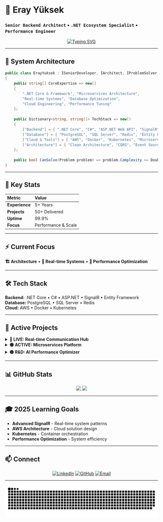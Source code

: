 # 💫 Eray Yüksek
### `Senior Backend Architect` • `.NET Ecosystem Specialist` • `Performance Engineer`

<div align="center">

[![Typing SVG](https://readme-typing-svg.demolab.com?font=Fira+Code&weight=600&size=22&pause=1000&color=00D4FF&center=true&vCenter=true&width=600&lines=Building+Scalable+Architecture;Real-time+Systems+Expert;Microservices+Specialist;Cloud+Solutions+Engineer;Always+Learning%2C+Always+Growing)](https://git.io/typing-svg)

</div>

---

## 🧬 **System Architecture**

```csharp
public class ErayYuksek : ISeniorDeveloper, IArchitect, IProblemSolver
{
    public string[] CoreExpertise => new[]
    {
        ".NET Core & Framework", "Microservices Architecture", 
        "Real-time Systems", "Database Optimization",
        "Cloud Engineering", "Performance Tuning"
    };
    
    public Dictionary<string, string[]> TechStack => new()
    {
        ["Backend"] = { ".NET Core", "C#", "ASP.NET Web API", "SignalR" },
        ["Database"] = { "PostgreSQL", "SQL Server", "Redis", "Entity Framework" },
        ["Cloud & Tools"] = { "AWS", "Docker", "Kubernetes", "Microservices" },
        ["Architecture"] = { "Clean Architecture", "CQRS", "Event Sourcing", "DDD" }
    };
    
    public bool CanSolve(Problem problem) => problem.Complexity <= Double.MaxValue;
}
```

---

## 🚀 **Key Stats**

| **Metric** | **Value** |
|:---|:---|
| **Experience** | 5+ Years |
| **Projects** | 50+ Delivered |
| **Uptime** | 99.9% |
| **Focus** | Performance & Scale |

---

## ⚡ **Current Focus**

**🏗️ Architecture** • **🔄 Real-time Systems** • **🚀 Performance Optimization**

---

## 🛠️ **Tech Stack**

**Backend:** .NET Core • C# • ASP.NET • SignalR • Entity Framework  
**Database:** PostgreSQL • SQL Server • Redis  
**Cloud:** AWS • Docker • Kubernetes

---

## 🎯 **Active Projects**

<details>
<summary><b>🔴 LIVE: Real-time Communication Hub</b></summary>

```yaml
Project: Advanced Chat Platform
Tech Stack: [.NET Core, SignalR, PostgreSQL, Redis]
Scale: 10,000+ concurrent users
Performance: <100ms latency
Features:
  - Real-time messaging
  - File sharing system  
  - Push notifications
  - Scalable architecture
Status: Production ✅
```
</details>

<details>
<summary><b>🟢 ACTIVE: Microservices Platform</b></summary>

```yaml
Project: Enterprise Microservices Ecosystem
Tech Stack: [.NET Core, Docker, Kubernetes, AWS]
Load: 1M+ requests/day
Uptime: 99.9%
Architecture:
  - API Gateway
  - Service Discovery
  - Event-Driven Design
  - Distributed Caching
Status: Production ✅
```
</details>

<details>
<summary><b>🟡 R&D: AI Performance Optimizer</b></summary>

```yaml
Project: ML-Powered Database Optimizer
Tech Stack: [.NET Core, Machine Learning, Performance Analytics]
Goal: Automatic bottleneck detection
Features:
  - Real-time monitoring
  - Predictive analytics
  - Auto-optimization
  - Performance insights
Status: Beta Testing 🧪
```
</details>

---

## 📊 **GitHub Stats**

<div align="center">

<img height="180em" src="https://github-readme-stats.vercel.app/api?username=ErayYuksek&show_icons=true&theme=tokyonight&include_all_commits=true&count_private=true"/>
<img height="180em" src="https://github-readme-stats.vercel.app/api/top-langs/?username=ErayYuksek&layout=compact&langs_count=7&theme=tokyonight"/>

</div>

---

## 🎓 **2025 Learning Goals**

- **Advanced SignalR** - Real-time system patterns
- **AWS Architecture** - Cloud solution design  
- **Kubernetes** - Container orchestration
- **Performance Optimization** - System efficiency

---

## 📫 **Connect**

<div align="center">

[![LinkedIn](https://img.shields.io/badge/LinkedIn-0077B5?style=flat-square&logo=linkedin&logoColor=white)](https://www.linkedin.com/in/eray-y-6a671a322/)
[![GitHub](https://img.shields.io/badge/GitHub-181717?style=flat-square&logo=github&logoColor=white)](https://github.com/ErayYuksek)
[![Email](https://img.shields.io/badge/Email-EA4335?style=flat-square&logo=gmail&logoColor=white)](mailto:eray@example.com)

</div>

---

<div align="center">
<img src="https://raw.githubusercontent.com/platane/snk/output/github-contribution-grid-snake.svg" alt="Snake animation" />
</div>
